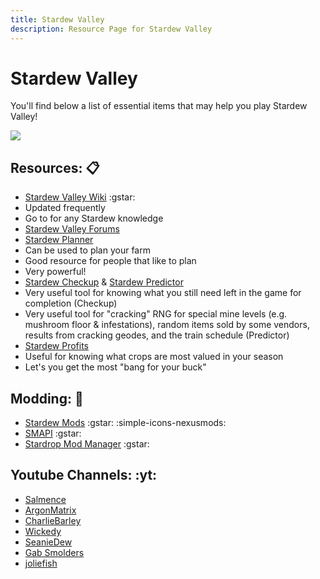 ```yaml
---
title: Stardew Valley
description: Resource Page for Stardew Valley
---
```


# **Stardew Valley**

You'll find below a list of essential items that may help you play Stardew Valley!

![](/stardewbanner.png)

## Resources: :clipboard:

- [Stardew Valley Wiki](https://stardewvalleywiki.com/Stardew_Valley_Wiki) :gstar: <tooltip><li>Updated frequently</li><li>Go to for any Stardew knowledge</li></tooltip>
- [Stardew Valley Forums](https://forums.stardewvalley.net/)
- [Stardew Planner](https://stardew.info/planner/) <Badge type="tip" icon="i-simple-icons-patreon" text="Support" link="https://www.patreon.com/hpeinar" /> <tooltip><li>Can be used to plan your farm</li><li>Good resource for people that like to plan</li><li>Very powerful!</li></tooltip>
- [Stardew Checkup](https://mouseypounds.github.io/stardew-checkup/) & [Stardew Predictor](https://mouseypounds.github.io/stardew-predictor/) <tooltip><li>Very useful tool for knowing what you still need left in the game for completion (Checkup)</li><li>Very useful tool for "cracking" RNG for special mine levels (e.g. mushroom floor & infestations), random items sold by some vendors, results from cracking geodes, and the train schedule (Predictor)</li></tooltip>
- [Stardew Profits](https://thorinair.github.io/Stardew-Profits/) <Badge type="tip" icon="i-mdi-github-face" text="Repo" link="https://github.com/Thorinair/Stardew-Profits" /> <tooltip><li>Useful for knowing what crops are most valued in your season</li><li>Let's you get the most "bang for your buck"</li></tooltip>

## Modding: :wrench:

- [Stardew Mods](https://www.nexusmods.com/stardewvalley) :gstar: :simple-icons-nexusmods:
- [SMAPI](https://smapi.io/) :gstar: <Badge type="tip" icon="i-mdi-github-face" text="Repo" link="https://github.com/Pathoschild/SMAPI" />
- [Stardrop Mod Manager](https://floogen.gitbook.io/stardrop) :gstar: <Badge type="tip" icon="i-mdi-github-face" text="Repo" link="https://github.com/Floogen/Stardrop" />

## Youtube Channels: :yt:

- [Salmence](https://www.youtube.com/@salmence100)
- [ArgonMatrix](https://www.youtube.com/@ArgonMatrix)
- [CharlieBarley](https://www.youtube.com/@CharlieBarley)
- [Wickedy](https://www.youtube.com/@Wickedy)
- [SeanieDew](https://www.youtube.com/@SeanieDew)
- [Gab Smolders](https://www.youtube.com/playlist?list=PLGxV8JnoT5QjapBPp9VJINCAjBynrMNCX)
- [joliefish](https://www.youtube.com/playlist?list=PLQ-ylFvSXzxNNipUSl_XgEuFDff9TPhKT)
